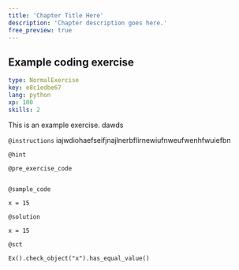 ```yaml
---
title: 'Chapter Title Here'
description: 'Chapter description goes here.'
free_preview: true
---
```


## Example coding exercise

```yaml
type: NormalExercise
key: e8c1edbe67
lang: python
xp: 100
skills: 2
```

This is an example exercise. dawds

`@instructions`
iajwdiohaefseifjnajlnerbflirnewiufnweufwenhfwuiefbn

`@hint`


`@pre_exercise_code`
```{python}

```

`@sample_code`
```{python}
x = 15
```

`@solution`
```{python}
x = 15
```

`@sct`
```{python}
Ex().check_object("x").has_equal_value()
```
